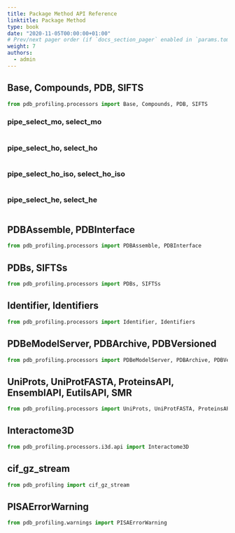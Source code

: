 ```yaml
---
title: Package Method API Reference
linktitle: Package Method
type: book
date: "2020-11-05T00:00:00+01:00"
# Prev/next pager order (if `docs_section_pager` enabled in `params.toml`)
weight: 7
authors:
  - admin
---
```


## Base, Compounds, PDB, SIFTS

```python
from pdb_profiling.processors import Base, Compounds, PDB, SIFTS
```

### pipe_select_mo, select_mo

```python

```

### pipe_select_ho, select_ho

```python

```

### pipe_select_ho_iso, select_ho_iso

```python

```

### pipe_select_he, select_he

```python

```

## PDBAssemble, PDBInterface

```python
from pdb_profiling.processors import PDBAssemble, PDBInterface
```

## PDBs, SIFTSs

```python
from pdb_profiling.processors import PDBs, SIFTSs
```

## Identifier, Identifiers

```python
from pdb_profiling.processors import Identifier, Identifiers
```

## PDBeModelServer, PDBArchive, PDBVersioned

```python
from pdb_profiling.processors import PDBeModelServer, PDBArchive, PDBVersioned
```

## UniProts, UniProtFASTA, ProteinsAPI, EnsemblAPI, EutilsAPI, SMR

```python
from pdb_profiling.processors import UniProts, UniProtFASTA, ProteinsAPI, EnsemblAPI, EutilsAPI, SMR
```

## Interactome3D

```python
from pdb_profiling.processors.i3d.api import Interactome3D
```

## cif_gz_stream

```python
from pdb_profiling import cif_gz_stream
```

## PISAErrorWarning

```python
from pdb_profiling.warnings import PISAErrorWarning
```

